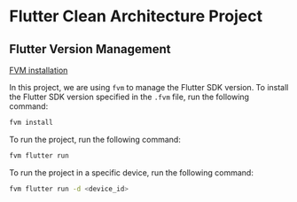# Flutter Clean Architecture Project



## Flutter Version Management

[FVM installation](https://fvm.app/documentation/getting-started/installation)

In this project, we are using `fvm` to manage the Flutter SDK version. To install the Flutter SDK version specified in the `.fvm` file, run the following command:

```bash
fvm install
```

To run the project, run the following command:

```bash
fvm flutter run
```

To run the project in a specific device, run the following command:

```bash
fvm flutter run -d <device_id>
```